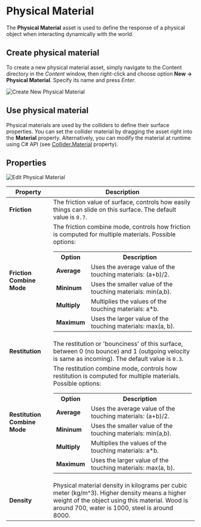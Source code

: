 # Physical Material

The **Physical Material** asset is used to define the response of a physical object when interacting dynamically with the world.

## Create physical material

To create a new physical material asset, simply navigate to the Content directory in the *Content* window, then right-click and choose option **New -> Physical Material**. Specify its name and press *Enter*.

![Create New Physical Material](media/new-physical-material.jpg)

## Use physical material

Physical materials are used by the colliders to define their surface properties. You can set the collider material by dragging the asset right into the **Material** property. Alternatively, you can modify the material at runtime using C# API (see [Collider.Material](https://docs.flaxengine.com/api/FlaxEngine.Collider.html#FlaxEngine_Collider_Material) property).

## Properties

![Edit Physical Material](media/physical-material.jpg)

| Property | Description |
|--------|--------|
| **Friction** | The friction value of surface, controls how easily things can slide on this surface. The default value is `0.7`. |
| **Friction Combine Mode** | The friction combine mode, controls how friction is computed for multiple materials. Possible options: <table><tbody><tr><th>Option</th><th>Description</th></tr><tr><td>**Average**</td><td>Uses the average value of the touching materials: (a+b)/2.</td></tr><tr><td>**Mininum**</td><td>Uses the smaller value of the touching materials: min(a,b).</td></tr><tr><td>**Multiply**</td><td>Multiplies the values of the touching materials: a\*b.</td></tr><tr><td>**Maximum**</td><td>Uses the larger value of the touching materials: max(a, b).</td></tr></tbody></table>|
| **Restitution** | The restitution or 'bounciness' of this surface, between 0 (no bounce) and 1 (outgoing velocity is same as incoming). The default value is `0.3`. |
| **Restitution Combine Mode** | The restitution combine mode, controls how restitution is computed for multiple materials. Possible options: <table><tbody><tr><th>Option</th><th>Description</th></tr><tr><td>**Average**</td><td>Uses the average value of the touching materials: (a+b)/2.</td></tr><tr><td>**Mininum**</td><td>Uses the smaller value of the touching materials: min(a,b).</td></tr><tr><td>**Multiply**</td><td>Multiplies the values of the touching materials: a\*b.</td></tr><tr><td>**Maximum**</td><td>Uses the larger value of the touching materials: max(a, b).</td></tr></tbody></table>|
| **Density** | Physical material density in kilograms per cubic meter (kg/m^3). Higher density means a higher weight of the object using this material. Wood is around 700, water is 1000, steel is around 8000. |
